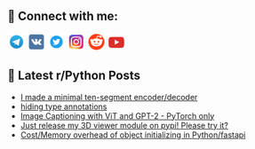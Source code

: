 ## 🔎 Connect with me:
[<img src="https://github.com/bullbesh/bullbesh/blob/main/images/Telegram.png" width="32" height="32" />](https://t.me/bullbesh)
[<img src="https://github.com/bullbesh/bullbesh/blob/main/images/VK.png" width="32" height="32" />](https://vk.com/bullbesh)
[<img src="https://github.com/bullbesh/bullbesh/blob/main/images/Twitter.png" width="32" height="32" />](https://twitter.com/bullbesh1)
[<img src="https://github.com/bullbesh/bullbesh/blob/main/images/Instagram.png" width="32" height="32" />](https://www.instagram.com/bullbesh)
[<img src="https://github.com/bullbesh/bullbesh/blob/main/images/Reddit.png" width="32" height="32" />](https://www.reddit.com/user/bullbesh)
[<img src="https://github.com/bullbesh/bullbesh/blob/main/images/YouTube.png" width="32" height="32" />](https://www.youtube.com/channel/UCtfjRs6uzgq5mfm8S06WTcg)

## 📕 Latest r/Python Posts
<!-- BLOG-POST-LIST:START -->
- [I made a minimal ten-segment encoder/decoder](https://www.reddit.com/r/Python/comments/1718l7f/i_made_a_minimal_tensegment_encoderdecoder/)
- [hiding type annotations](https://www.reddit.com/r/Python/comments/1718g5f/hiding_type_annotations/)
- [Image Captioning with ViT and GPT-2 - PyTorch only](https://www.reddit.com/r/Python/comments/17173as/image_captioning_with_vit_and_gpt2_pytorch_only/)
- [Just release my 3D viewer module on pypi! Please try it?](https://www.reddit.com/r/Python/comments/1715sdw/just_release_my_3d_viewer_module_on_pypi_please/)
- [Cost/Memory overhead of object initializing in Python/fastapi](https://www.reddit.com/r/Python/comments/1715nqc/costmemory_overhead_of_object_initializing_in/)
<!-- BLOG-POST-LIST:END -->
